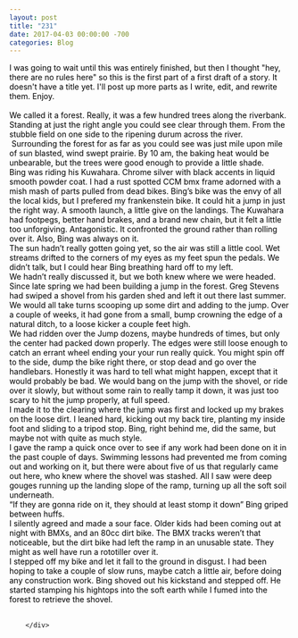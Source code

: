 ```yaml
---
layout: post
title: "﻿231"
date: 2017-04-03 00:00:00 -700
categories: Blog
---
```


<div class="blog-content">
				<div class="paragraph"><span><span style="color:rgb(0, 0, 0)">I was going to wait until this was entirely finished, but then I thought "hey, there are no rules here" so this is the first part of a first draft of a story. It doesn't have a title yet.&nbsp;I'll post up more parts as I write, edit, and rewrite them. Enjoy.<br><br>We called it a forest. Really, it was a few hundred trees along the riverbank. Standing at just the right angle you could see clear through them. From the stubble field on one side to the ripening durum across the river. &nbsp;Surrounding the forest for as far as you could see was just mile upon mile of sun blasted, wind swept prairie. By 10 am, the baking heat would be unbearable, but the trees were good enough to provide a little shade.</span></span><br><span></span><span><span style="color:rgb(0, 0, 0)">Bing was riding his Kuwahara. Chrome silver with black accents in liquid smooth powder coat. I had a rust spotted CCM bmx frame adorned with a mish mash of parts pulled from dead bikes. Bing&rsquo;s bike was the envy of all the local kids, but I prefered my frankenstein bike. It could hit a jump in just the right way. A smooth launch, a little give on the landings. The Kuwahara had footpegs, better hand brakes, and a brand new chain, but it felt a little too unforgiving. Antagonistic. It confronted the ground rather than rolling over it. Also, Bing was always on it.</span></span><br><span></span><span><span style="color:rgb(0, 0, 0)">The sun hadn&rsquo;t really gotten going yet, so the air was still a little cool. Wet streams drifted to the corners of my eyes as my feet spun the pedals. We didn&rsquo;t talk, but I could hear Bing breathing hard off to my left. </span></span><br><span></span><span><span style="color:rgb(0, 0, 0)">We hadn&rsquo;t really discussed it, but we both knew where we were headed. Since late spring we had been building a jump in the forest. Greg Stevens had swiped a shovel from his garden shed and left it out there last summer. We would all take turns scooping up some dirt and adding to the jump. Over a couple of weeks, it had gone from a small, bump crowning the edge of a natural ditch, to a loose kicker a couple feet high. </span></span><br><span></span><span><span style="color:rgb(0, 0, 0)">We had ridden over the Jump dozens, maybe hundreds of times, but only the center had packed down properly. The edges were still loose enough to catch an errant wheel ending your your run really quick. You might spin off to the side, dump the bike right there, or stop dead and go over the handlebars. Honestly it was hard to tell what might happen, except that it would probably be bad. We would bang on the jump with the shovel, or ride over it slowly, but without some rain to really tamp it down, it was just too scary to hit the jump properly, at full speed.</span></span><br><span></span><span><span style="color:rgb(0, 0, 0)">I made it to the clearing where the jump was first and locked up my brakes on the loose dirt. I leaned hard, kicking out my back tire, planting my inside foot and sliding to a tripod stop. Bing, right behind me, did the same, but maybe not with quite as much style.</span></span><br><span></span><span><span style="color:rgb(0, 0, 0)">I gave the ramp a quick once over to see if any work had been done on it in the past couple of days. Swimming lessons had prevented me from coming out and working on it, but there were about five of us that regularly came out here, who knew where the shovel was stashed. All I saw were deep gouges running up the landing slope of the ramp, turning up all the soft soil underneath. </span></span><br><span></span><span><span style="color:rgb(0, 0, 0)">&ldquo;If they are gonna ride on it, they should at least stomp it down&rdquo; Bing griped between huffs.</span></span><br><span></span><span><span style="color:rgb(0, 0, 0)">I silently agreed and made a sour face. Older kids had been coming out at night with BMXs, and an 80cc dirt bike. The BMX tracks weren&rsquo;t that noticeable, but the dirt bike had left the ramp in an unusable state. They might as well have run a rototiller over it. </span></span><br><span></span><span><span style="color:rgb(0, 0, 0)">I stepped off my bike and let it fall to the ground in disgust. I had been hoping to take a couple of slow runs, maybe catch a little air, before doing any construction work. Bing shoved out his kickstand and stepped off. He started stamping his hightops into the soft earth while I fumed into the forest to retrieve the shovel.</span></span><br><span></span><br></div>

		</div>
        
